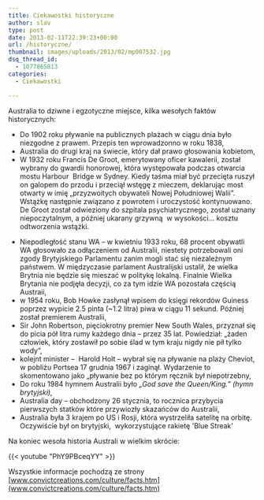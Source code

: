 ```yaml
---
title: Ciekawostki historyczne
author: slav
type: post
date: 2013-02-11T22:39:23+00:00
url: /historyczne/
thumbnail: images/uploads/2013/02/mp007532.jpg
dsq_thread_id:
  - 1077865813
categories:
  - Ciekawostki

---
```

Australia to dziwne i egzotyczne miejsce, kilka wesołych faktów historycznych:

  * Do 1902 roku pływanie na publicznych plażach w ciągu dnia było niezgodne z prawem. Przepis ten wprowadzonno w roku 1838,
  * Australia do drugi kraj na świecie, który dał prawo głosowania kobietom,
  * W 1932 roku Francis De Groot, emerytowany oficer kawalerii, został wybrany do gwardii honorowej, która występowała podczas otwarcia mostu Harbour  Bridge w Sydney. Kiedy taśma miał być przecięta ruszył on galopem do przodu i przeciął wstęgę z mieczem, deklarując most otwarty w imię &#8222;przyzwoitych obywateli Nowej Południowej Walii&#8221;. Wstążkę następnie związano z powrotem i uroczystość kontynuowano. De Groot został odwieziony do szpitala psychiatrycznego, został uznany niepoczytalnym, a później ukarany grzywną  w wysokości&#8230; kosztu odtworzenia wstążki.

<!--more-->

  * Niepodległość stanu WA &#8211; w kwietniu 1933 roku, 68 procent obywatli WA głosowało za odłączeniem od Australii, niestety potrzebowali oni zgody Brytyjskiego Parlamentu zanim mogli stać się niezależnym państwem. W międzyczasie parlament Australijski ustalił, że wielka Brytnia nie będzie się mieszać w politykę lokalną. Finalnie Wielka Brytania nie podjęła decyzji, co za tym idzie WA pozostała częścią Austraii,
  * w 1954 roku, Bob Howke zasłynął wpisem do księgi rekordów Guiness poprzez wypicie 2.5 pinta (~1.2 litra) piwa w ciągu 11 sekund. Później został premierem Australii,
  * Sir John Robertson, pięciokrotny premier New South Wales, przyznał się do picia pół litra rumy każdego dnia &#8211; przez 35 lat. Powiedział: &#8222;żaden człowiek, który zostawił po sobie ślad w tym kraju nigdy nie pił tylko wody&#8221;,
  * kolejnt minister &#8211;  Harold Holt &#8211; wybrał się na pływanie na plaży Cheviot, w pobliżu Portsea 17 grudnia 1967 i zaginął. Wydarzenie to skomentowano jako &#8222;pływanie bez po którym ręcznik był niepotrzebny,
  * Do roku 1984 hymnem Australii było _&#8222;God save the Queen/King.&#8221; (hymn brytyjski),_
  * Australia day &#8211; obchodzony 26 stycznia, to rocznica przybycia pierwszych statków które przywiozły skazańców do Australii,
  * Australia była 3 krajem po US i Rosji, która wystrzeliła satelitę na orbitę. Oczywiście był on brytyjski,  wykorzystujące rakietę 'Blue Streak&#8217;

Na koniec wesoła historia Australi w wielkim skrócie:

{{< youtube "PhY9PBceqYY" >}}


Wszystkie informacje pochodzą ze strony [www.convictcreations.com/culture/facts.htm](www.convictcreations.com/culture/facts.htm)